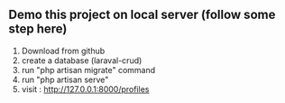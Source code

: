 ## Demo this project on local server (follow some step here) 

1. Download from github
2. create a database (laraval-crud)
3. run "php artisan migrate" command
4. run "php artisan serve"
5. visit : http://127.0.0.1:8000/profiles 



